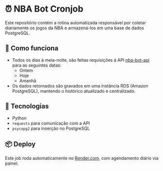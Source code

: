 # ⏰ NBA Bot Cronjob

Este repositório contém a rotina automatizada responsável por coletar diariamente os jogos da NBA e armazená-los em uma base de dados PostgreSQL.

## 🧠 Como funciona

- Todos os dias à meia-noite, são feitas requisições à API [nba-bot-api](https://github.com/vinicius-rabello/nba-bot-api) para as seguintes datas:
  - Ontem
  - Hoje
  - Amanhã
- Os dados retornados são gravados em uma instância RDS (Amazon PostgreSQL), mantendo o histórico atualizado e centralizado.

## 🔧 Tecnologias

- Python
- `requests` para comunicação com a API
- `psycopg2` para inserção no PostgreSQL

## 📦 Deploy

Este job roda automaticamente no [Render.com](https://render.com), com agendamento diário via painel.